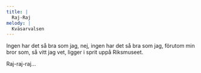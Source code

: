 ```yaml
---
title: |
  Raj-Raj
melody: |
  Kväsarvalsen
---
```

Ingen har det så bra som jag, 
nej, ingen har det så bra som jag, 
förutom min bror som, så vitt jag vet, 
ligger i sprit uppå Riksmuseet. 

Raj-raj-raj...
